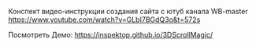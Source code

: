 Конспект видео-инструкции создания сайта с ютуб канала WB-master
https://www.youtube.com/watch?v=GLbI7BGdQ3o&t=572s

Посмотреть Демо:
https://inspektop.github.io/3DScrollMagic/
